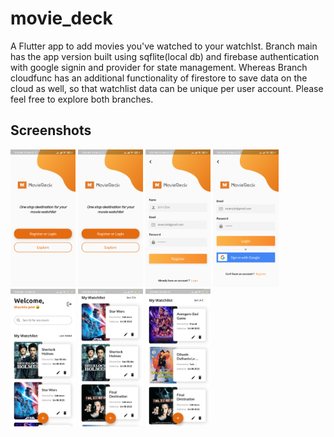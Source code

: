 # movie_deck

A Flutter app to add movies you've watched to your watchlst. 
Branch main has the app version built using sqflite(local db) and firebase authentication with google signin and provider for state management.
Whereas Branch cloudfunc has an additional functionality of firestore to save data on the cloud as well, so that watchlist data can be unique per user account.
Please feel free to explore both branches.

## Screenshots 

<img src = "https://github.com/shuchitajain/movie_deck/blob/main/flutter_01.png" height = "220">   <img src = "https://github.com/shuchitajain/movie_deck/blob/main/flutter_01.png" height = "220" >   <img src = "https://github.com/shuchitajain/movie_deck/blob/main/flutter_02.png" height = "220" >   <img src = "https://github.com/shuchitajain/movie_deck/blob/main/flutter_03.png" height = "220" > 
<img src = "https://github.com/shuchitajain/movie_deck/blob/main/flutter_04.png" height = "220" >   <img src = "https://github.com/shuchitajain/movie_deck/blob/main/flutter_05.png" height = "220" >   <img src = "https://github.com/shuchitajain/movie_deck/blob/main/flutter_06.png" height = "220" >
